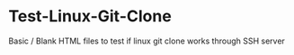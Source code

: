 # Test-Linux-Git-Clone
Basic / Blank HTML files to test if linux git clone works through SSH server

